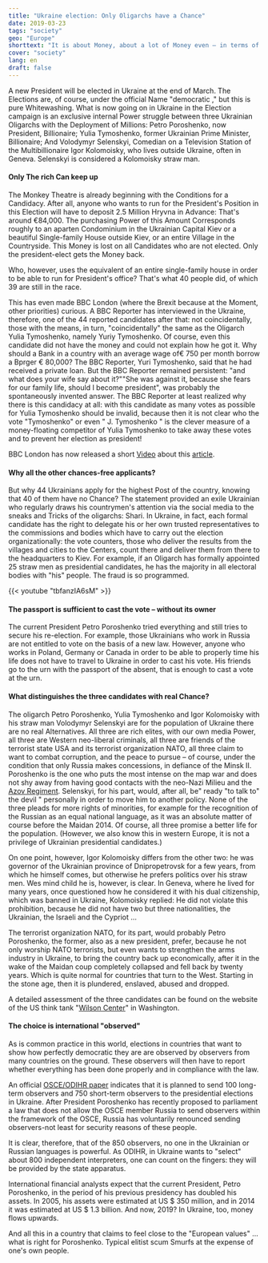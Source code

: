 ```yaml
---
title: "Ukraine election: Only Oligarchs have a Chance"
date: 2019-03-23
tags: "society"
geo: "Europe"
shorttext: "It is about Money, about a lot of Money even – in terms of Use and even more so in Terms of yield. Whoever becomes president has Billions on for sure."
cover: "society"
lang: en
draft: false
---
```


A new President will be elected in Ukraine at the end of March. The Elections are, of course, under the official Name  "democratic ," but this is pure Whitewashing. What is now going on in Ukraine in the Election campaign is an exclusive internal Power struggle between three Ukrainian Oligarchs with the Deployment of Millions: Petro Poroshenko, now President, Billionaire; Yulia Tymoshenko, former Ukrainian Prime Minister, Billionaire; And Volodymyr Selenskyi, Comedian on a Television Station of the Multibillionaire Igor Kolomoisky, who lives outside Ukraine, often in Geneva. Selenskyi is considered a Kolomoisky straw man. 

#### Only The rich Can keep up

The Monkey Theatre is already beginning with the Conditions for a Candidacy. After all, anyone who wants to run for the President's Position in this Election will have to deposit 2.5 Million Hryvna in Advance: That's around €84,000. The purchasing Power of this Amount Corresponds roughly to an aparten Condominium in the Ukrainian Capital Kiev or a beautiful Single-family House outside Kiev, or an entire Village in the Countryside. This Money is lost on all Candidates who are not elected. Only the president-elect gets the Money back.

Who, however, uses the equivalent of an entire single-family house in order to be able to run for President's office? That's what 40 people did, of which 39 are still in the race. 

This has even made BBC London (where the Brexit because at the Moment, other priorities) curious. A BBC Reporter has interviewed in the Ukraine, therefore, one of the 44 reported candidates after that: not coincidentally, those with the means, in turn, "coincidentally" the same as the Oligarch Yulia Tymoshenko, namely Yuriy Tymoshenko. Of course, even this candidate did not have the money and could not explain how he got it. Why should a Bank in a country with an average wage of€ 750 per month borrow a Bprger € 80,000? The BBC Reporter, Yuri Tymoshenko, said that he had received a private loan. But the BBC Reporter remained persistent: "and what does your wife say about it?""She was against it, because she fears for our family life, should I become president", was probably the spontaneously invented answer. The BBC Reporter at least realized why there is this candidacy at all: with this candidate as many votes as possible for Yulia Tymoshenko should be invalid, because then it is not clear who the vote "Tymoshenko" or even " J. Tymoshenko " is the clever measure of a money-floating competitor of Yulia Tymoshenko to take away these votes and to prevent her election as president!

BBC London has now released a short [Video](https://www.bbc.com/news/av/world-europe-47615796/ukraine-election-the-clone-candidate-for-president "Ukraine election: The 'clone' candidate for president?") about this [article](https://www.bbc.com/news/world-asia-india-47333307 "Ukraine election: Funny business at the polls").

#### Why all the other chances-free applicants?

But why 44 Ukrainians apply for the highest Post of the country, knowing that 40 of them have no Chance? The statement provided an exile Ukrainian who regularly draws his countrymen's attention via the social media to the sneaks and Tricks of the oligarchs: Shari. In Ukraine, in fact, each formal candidate has the right to delegate his or her own trusted representatives to the commissions and bodies which have to carry out the election organizationally: the vote counters, those who deliver the results from the villages and cities to the Centers, count there and deliver them from there to the headquarters to Kiev. For example, if an Oligarch has formally appointed 25 straw men as presidential candidates, he has the majority in all electoral bodies with "his" people. The fraud is so programmed.

{{< youtube "tbfanzIA6sM" >}}

#### The passport is sufficient to cast the vote – without its owner

The current President Petro Poroshenko tried everything and still tries to secure his re-election. For example, those Ukrainians who work in Russia are not entitled to vote on the basis of a new law. However, anyone who works in Poland, Germany or Canada in order to be able to properly time his life does not have to travel to Ukraine in order to cast his vote. His friends go to the urn with the passport of the absent, that is enough to cast a vote at the urn.

#### What distinguishes the three candidates with real Chance?

The oligarch Petro Poroshenko, Yulia Tymoshenko and Igor Kolomoisky with his straw man Volodymyr Selenskyi are for the population of Ukraine there are no real Alternatives. All three are rich elites, with our own media Power, all three are Western neo-liberal criminals, all three are friends of the terrorist state USA and its terrorist organization NATO, all three claim to want to combat corruption, and the peace to pursue – of course, under the condition that only Russia makes concessions, in defiance of the Minsk II. Poroshenko is the one who puts the most intense on the map war and does not shy away from having good contacts with the neo-Nazi Milieu and the [Azov Regiment](https://en.wikipedia.org/wiki/Azov_Battalion "Azov Battalion"). Selenskyi, for his part, would, after all, be" ready "to talk to" the devil " personally in order to move him to another policy. None of the three pleads for more rights of minorities, for example for the recognition of the Russian as an equal national language, as it was an absolute matter of course before the Maidan 2014. Of course, all three promise a better life for the population. (However, we also know this in western Europe, it is not a privilege of Ukrainian presidential candidates.)

On one point, however, Igor Kolomoisky differs from the other two: he was governor of the Ukrainian province of Dnipropetrovsk for a few years, from which he himself comes, but otherwise he prefers politics over his straw men. Wes mind child he is, however, is clear. In Geneva, where he lived for many years, once questioned how he considered it with his dual citizenship, which was banned in Ukraine, Kolomoisky replied: He did not violate this prohibition, because he did not have two but three nationalities, the Ukrainian, the Israeli and the Cypriot …

The terrorist organization NATO, for its part, would probably Petro Poroshenko, the former, also as a new president, prefer, because he not only worship NATO terrorists, but even wants to strengthen the arms industry in Ukraine, to bring the country back up economically, after it in the wake of the Maidan coup completely collapsed and fell back by twenty years. Which is quite normal for countries that turn to the West. Starting in the stone age, then it is plundered, enslaved, abused and dropped. 

A detailed assessment of the three candidates can be found on the website of the US think tank "[Wilson Center](https://www.wilsoncenter.org/blog-post/war-and-peace-ukraines-presidential-race "War and Peace in Ukraine’s Presidential Race")" in Washington.

#### The choice is international "observed"

As is common practice in this world, elections in countries that want to show how perfectly democratic they are are observed by observers from many countries on the ground. These observers will then have to report whether everything has been done properly and in compliance with the law. 

An official [OSCE/ODIHR paper](https://www.infosperber.ch/data/attachements/UKRAINE%202018%20NAM%20report.pdf "Presidental Election Ukraine") indicates that it is planned to send 100 long-term observers and 750 short-term observers to the presidential elections in Ukraine. After President Poroshenko has recently proposed to parliament a law that does not allow the OSCE member Russia to send observers within the framework of the OSCE, Russia has voluntarily renounced sending observers-not least for security reasons of these people.

It is clear, therefore, that of the 850 observers, no one in the Ukrainian or Russian languages is powerful. As ODIHR, in Ukraine wants to "select" about 800 independent interpreters, one can count on the fingers: they will be provided by the state apparatus.

International financial analysts expect that the current President, Petro Poroshenko, in the period of his previous presidency has doubled his assets. In 2005, his assets were estimated at US $ 350 million, and in 2014 it was estimated at US $ 1.3 billion. And now, 2019? In Ukraine, too, money flows upwards.

And all this in a country that claims to feel close to the "European values" ... what is right for Poroshenko. Typical elitist scum Smurfs at the expense of one's own people.
